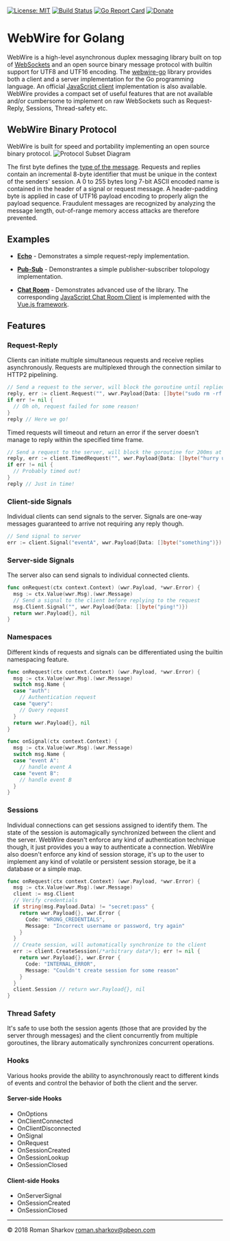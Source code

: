 [![License: MIT](https://img.shields.io/badge/License-MIT-yellow.svg)](https://opensource.org/licenses/MIT)
[![Build Status](https://travis-ci.org/qbeon/webwire-go.svg?branch=master)](https://travis-ci.org/qbeon/webwire-go)
[![Go Report Card](https://goreportcard.com/badge/github.com/qbeon/webwire-go)](https://goreportcard.com/report/github.com/qbeon/webwire-go)
[![Donate](https://img.shields.io/badge/Donate-PayPal-green.svg)](https://www.paypal.me/romshark)

# WebWire for Golang
WebWire is a high-level asynchronous duplex messaging library built on top of [WebSockets](https://developer.mozilla.org/de/docs/WebSockets) and an open source binary message protocol with builtin support for UTF8 and UTF16 encoding.
The [webwire-go](https://github.com/qbeon/webwire-go) library provides both a client and a server implementation for the Go programming language. An official [JavaScript client](https://github.com/qbeon/webwire-js) implementation is also available. WebWire provides a compact set of useful features that are not available and/or cumbersome to implement on raw WebSockets such as Request-Reply, Sessions, Thread-safety etc.

## WebWire Binary Protocol
WebWire is built for speed and portability implementing an open source binary protocol.
![Protocol Subset Diagram](https://github.com/qbeon/webwire-go/blob/master/docs/img/wwr_msgproto_diagram.svg)

The first byte defines the [type of the message](https://github.com/qbeon/webwire-go/blob/master/message.go#L71). Requests and replies contain an incremental 8-byte identifier that must be unique in the context of the senders' session. A 0 to 255 bytes long 7-bit ASCII encoded name is contained in the header of a signal or request message.
A header-padding byte is applied in case of UTF16 payload encoding to properly align the payload sequence.
Fraudulent messages are recognized by analyzing the message length, out-of-range memory access attacks are therefore prevented.

## Examples
- **[Echo](https://github.com/qbeon/webwire-go/tree/master/examples/echo)** - Demonstrates a simple request-reply implementation.

- **[Pub-Sub](https://github.com/qbeon/webwire-go/tree/master/examples/pubsub)** - Demonstrantes a simple publisher-subscriber tolopology implementation.

- **[Chat Room](https://github.com/qbeon/webwire-go/tree/master/examples/chatroom)** - Demonstrates advanced use of the library. The corresponding [JavaScript Chat Room Client](https://github.com/qbeon/webwire-js/tree/master/examples/chatroom-client-vue) is implemented with the [Vue.js framework](https://vuejs.org/).

## Features
### Request-Reply
Clients can initiate multiple simultaneous requests and receive replies asynchronously. Requests are multiplexed through the connection similar to HTTP2 pipelining.

```go
// Send a request to the server, will block the goroutine until replied
reply, err := client.Request("", wwr.Payload{Data: []byte("sudo rm -rf /")})
if err != nil {
  // Oh oh, request failed for some reason!
}
reply // Here we go!
 ```

Timed requests will timeout and return an error if the server doesn't manage to reply within the specified time frame.

```go
// Send a request to the server, will block the goroutine for 200ms at max
reply, err := client.TimedRequest("", wwr.Payload{Data: []byte("hurry up!")}, 200*time.Millisecond)
if err != nil {
  // Probably timed out!
}
reply // Just in time!
```

### Client-side Signals
Individual clients can send signals to the server. Signals are one-way messages guaranteed to arrive not requiring any reply though.

```go
// Send signal to server
err := client.Signal("eventA", wwr.Payload{Data: []byte("something")})
```

### Server-side Signals
The server also can send signals to individual connected clients.

```go
func onRequest(ctx context.Context) (wwr.Payload, *wwr.Error) {
  msg := ctx.Value(wwr.Msg).(wwr.Message)
  // Send a signal to the client before replying to the request
  msg.Client.Signal("", wwr.Payload{Data: []byte("ping!")})
  return wwr.Payload{}, nil
}
```

### Namespaces
Different kinds of requests and signals can be differentiated using the builtin namespacing feature.

```go
func onRequest(ctx context.Context) (wwr.Payload, *wwr.Error) {
  msg := ctx.Value(wwr.Msg).(wwr.Message)
  switch msg.Name {
  case "auth":
    // Authentication request
  case "query":
    // Query request
  }
  return wwr.Payload{}, nil
}
```
```go
func onSignal(ctx context.Context) {
  msg := ctx.Value(wwr.Msg).(wwr.Message)
  switch msg.Name {
  case "event A":
    // handle event A
  case "event B":
    // handle event B
  }
}
```

### Sessions
Individual connections can get sessions assigned to identify them. The state of the session is automagically synchronized between the client and the server. WebWire doesn't enforce any kind of authentication technique though, it just provides you a way to authenticate a connection. WebWire also doesn't enforce any kind of session storage, it's up to the user to implement any kind of volatile or persistent session storage, be it a database or a simple map.

```go
func onRequest(ctx context.Context) (wwr.Payload, *wwr.Error) {
  msg := ctx.Value(wwr.Msg).(wwr.Message)
  client := msg.Client
  // Verify credentials
  if string(msg.Payload.Data) != "secret:pass" {
    return wwr.Payload{}, wwr.Error {
      Code: "WRONG_CREDENTIALS",
      Message: "Incorrect username or password, try again"
    }
  }
  // Create session, will automatically synchronize to the client
  err := client.CreateSession(/*arbitrary data*/); err != nil {
    return wwr.Payload{}, wwr.Error {
      Code: "INTERNAL_ERROR",
      Message: "Couldn't create session for some reason"
    }
  }
  client.Session // return wwr.Payload{}, nil
}
```

### Thread Safety
It's safe to use both the session agents (those that are provided by the server through messages) and the client concurrently from multiple goroutines, the library automatically synchronizes concurrent operations.

### Hooks
Various hooks provide the ability to asynchronously react to different kinds of events and control the behavior of both the client and the server.

#### Server-side Hooks
- OnOptions
- OnClientConnected
- OnClientDisconnected
- OnSignal
- OnRequest
- OnSessionCreated
- OnSessionLookup
- OnSessionClosed

#### Client-side Hooks
- OnServerSignal
- OnSessionCreated
- OnSessionClosed

----

© 2018 Roman Sharkov <roman.sharkov@qbeon.com>
